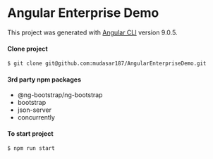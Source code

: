 # Angular Enterprise Demo

This project was generated with [Angular CLI](https://github.com/angular/angular-cli) version 9.0.5.

#### Clone project
```sh
$ git clone git@github.com:mudasar187/AngularEnterpriseDemo.git
```

#### 3rd party npm packages
 - @ng-bootstrap/ng-bootstrap
 - bootstrap
 - json-server 
 - concurrently


#### To start project
```sh
$ npm run start
```
